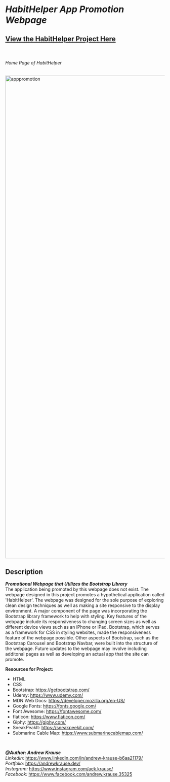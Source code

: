 # *HabitHelper App Promotion Webpage*
## **[View the HabitHelper Project Here](https://krause2023.github.io/App-Promotion-Webpage/)**


<p>&nbsp;</p>

###### Home Page of HabitHelper
<img width="1522" alt="apppromotion" src="https://user-images.githubusercontent.com/57727121/189040196-eef7165e-ba6c-4785-963b-d1554b2af8c7.png">

## Description
**_Promotional Webpage that Utilizes the Bootstrap Library_** <br/>
The application being promoted by this webpage does not exist. The webpage designed in this project promotes a hypothetical application called 'HabitHelper'. The webpage was designed for the sole purpose of exploring clean design techniques as well as making a site responsive to the display environment. A major component of the page was incorporating the Bootstrap library framework to help with styling. Key features of the webpage include its responsiveness to changing screen sizes as well as different device views such as an iPhone or iPad. Bootstrap, which serves as a framework for CSS in styling websites, made the responsiveness feature of the webpage possible. Other aspects of Bootstrap, such as the Bootstrap Carousel and Bootstrap Navbar, were built into the structure of the webpage. Future updates to the webpage may involve including additonal pages as well as developing an actual app that the site can promote.

**Resources for Project:**
- HTML
- CSS
- Bootstrap: https://getbootstrap.com/
- Udemy: https://www.udemy.com/
- MDN Web Docs: https://developer.mozilla.org/en-US/
- Google Fonts: https://fonts.google.com/
- Font Awesome: https://fontawesome.com/
- flaticon: https://www.flaticon.com/
- Giphy: https://giphy.com/
- SneakPeakIt: https://sneakpeekit.com/
- Submarine Cable Map: https://www.submarinecablemap.com/
<p>&nbsp;</p>

**_@Author: Andrew Krause_** <br/>
*LinkedIn:* https://www.linkedin.com/in/andrew-krause-b6aa21179/ <br/>
*Portfolio:* https://andrewkrause.dev/ <br/>
*Instagram:* https://www.instagram.com/aek.krause/ <br/>
*Facebook:* https://www.facebook.com/andrew.krause.35325



